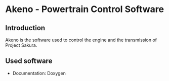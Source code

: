 Akeno - Powertrain Control Software
===================================

Introduction
------------
Akeno is the software used to control the engine and the transmission of Project Sakura.


Used software
-------------
 - Documentation: Doxygen